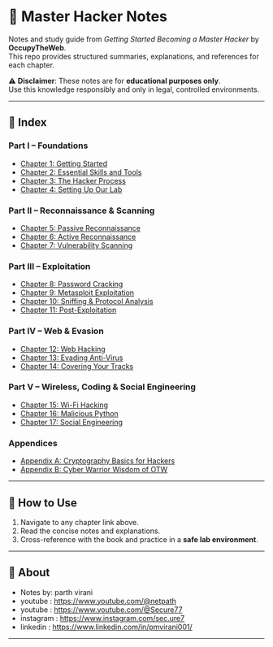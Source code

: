 # 📘 Master Hacker Notes  

Notes and study guide from *Getting Started Becoming a Master Hacker* by **OccupyTheWeb**.  
This repo provides structured summaries, explanations, and references for each chapter.  

⚠️ **Disclaimer**: These notes are for **educational purposes only**.  
Use this knowledge responsibly and only in legal, controlled environments.  

---

## 📂 Index  

### Part I – Foundations  
- [Chapter 1: Getting Started](chapters/ch01-getting-started.md)  
- [Chapter 2: Essential Skills and Tools](chapters/ch02-hacker-essentials.md)  
- [Chapter 3: The Hacker Process](chapters/ch03-hacker-process.md)  
- [Chapter 4: Setting Up Our Lab](chapters/ch04-virtual-lab.md)  

### Part II – Reconnaissance & Scanning  
- [Chapter 5: Passive Reconnaissance](chapters/ch05-passive-recon.md)  
- [Chapter 6: Active Reconnaissance](chapters/ch06-active-recon.md)  
- [Chapter 7: Vulnerability Scanning](chapters/ch07-vulnerability-scanning.md)  

### Part III – Exploitation  
- [Chapter 8: Password Cracking](chapters/ch08-password-cracking.md)  
- [Chapter 9: Metasploit Exploitation](chapters/ch09a-metasploit-basics.md)  
- [Chapter 10: Sniffing & Protocol Analysis](chapters/ch10-sniffing-basics.md)  
- [Chapter 11: Post-Exploitation](chapters/ch11-post-exploitation.md)  

### Part IV – Web & Evasion  
- [Chapter 12: Web Hacking](chapters/ch12-web-hacking.md)  
- [Chapter 13: Evading Anti-Virus](chapters/ch13-evading-av.md)  
- [Chapter 14: Covering Your Tracks](chapters/ch14-covering-tracks.md)  

### Part V – Wireless, Coding & Social Engineering  
- [Chapter 15: Wi-Fi Hacking](chapters/ch15-wifi-hacking.md)  
- [Chapter 16: Malicious Python](chapters/ch16-malicious-python.md)  
- [Chapter 17: Social Engineering](chapters/ch17-social-engineering.md)  

### Appendices  
- [Appendix A: Cryptography Basics for Hackers](chapters/appendix-a-crypto.md)  
- [Appendix B: Cyber Warrior Wisdom of OTW](chapters/appendix-b-wisdom.md)  

---

## 🚀 How to Use  
1. Navigate to any chapter link above.  
2. Read the concise notes and explanations.  
3. Cross-reference with the book and practice in a **safe lab environment**.  

---

## 📌 About    
- Notes by: parth virani
- youtube : https://www.youtube.com/@netpath
- youtube : https://www.youtube.com/@Secure77
- instagram  : https://www.instagram.com/sec.ure7
- linkedin   : https://www.linkedin.com/in/pmvirani001/
  

---

